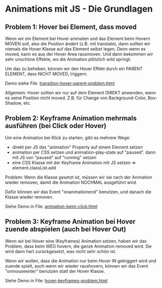 # Animations mit JS - Die Grundlagen

## Problem 1: Hover bei Element, dass moved

Wenn wir ein Element bei Hover animaten und das Element beim Hovern MOVEN soll, also die Position ändert (z.B. mit translate), dann sollten wir niemals die Hover Klasse auf das Element selbst legen. Denn wenn es moved, kann es aus der Hover Area rausmoven. Und dann bekommen wir sehr unschöne Effekte, wo die Animation plötzlich wild springt.

Um das zu beheben, können wir den Hover Effekt durch ein PARENT ELEMENT, dass NICHT MOVED, triggern.

Demo siehe File: [transition-hover-parent-problem.html](transition-hover-parent-problem.html)

Allgemein: Hover sollten wir nur auf dem Element DIREKT anwenden, wenn es seine Position nicht moved. Z.B. für Change von Background-Color, Box-Shadow, etc.


## Problem 2: Keyframe Animation mehrmals ausführen (bei Click oder Hover)

Um eine Animation bei Klick zu starten, gibt es mehrere Wege:
- direkt per JS das "animation" Property auf einem Element setzen
- animation per CSS setzen und animation-play-state auf "paused". dann mit JS von "paused" auf "running" setzen
- eine CSS Klasse mit der Keyframe Animation mit JS setzen => element.classList.add

Problem: Wenn die Klasse gesetzt ist, müssen wir sie nach der Animation wieder removen, damit die Animation NOCHMAL ausgeführt wird. 

Dafür können wir das Event "onanimationend" benutzen, und danach die Klasse wieder removen.

Siehe Demo in File: [animation-beim-click.html](animation-beim-click.html)


## Problem 3: Keyframe Animation bei Hover zuende abspielen (auch bei Hover Out) 

Wenn wir bei Hover eine (Keyframes) Animation setzen, haben wir das Problem,
dass beim WEG hovern, die ganze Animation removed wird. 
Sie wird dann hart zurückgesetzt, was nicht sehr schön ist.

Wenn wir wollen, dass die Animation nur beim Hover IN getriggert wird und zuende spielt, auch wenn wir wieder raushovern, können wir das Event "onmouseenter" benutzen statt der Hover Klasse.

Siehe Demo in File: [hover-keyframes-problem.html](hover-keyframes-problem.html)
